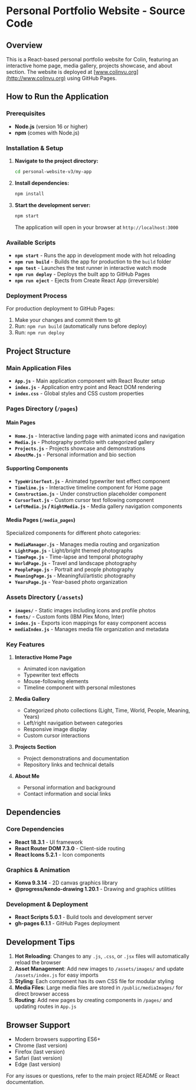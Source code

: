 # Personal Portfolio Website - Source Code

## Overview

This is a React-based personal portfolio website for Colin, featuring an interactive home page, media gallery, projects showcase, and about section. The website is deployed at [www.colinvu.org](http://www.colinvu.org) using GitHub Pages.

## How to Run the Application

### Prerequisites
- **Node.js** (version 16 or higher)
- **npm** (comes with Node.js)

### Installation & Setup

1. **Navigate to the project directory:**
   ```bash
   cd personal-website-v3/my-app
   ```

2. **Install dependencies:**
   ```bash
   npm install
   ```

3. **Start the development server:**
   ```bash
   npm start
   ```
   
   The application will open in your browser at `http://localhost:3000`

### Available Scripts

- **`npm start`** - Runs the app in development mode with hot reloading
- **`npm run build`** - Builds the app for production to the `build` folder
- **`npm test`** - Launches the test runner in interactive watch mode
- **`npm run deploy`** - Deploys the built app to GitHub Pages
- **`npm run eject`** - Ejects from Create React App (irreversible)

### Deployment Process

For production deployment to GitHub Pages:
1. Make your changes and commit them to git
2. Run: `npm run build` (automatically runs before deploy)
3. Run: `npm run deploy`

## Project Structure

### Main Application Files

- **`App.js`** - Main application component with React Router setup
- **`index.js`** - Application entry point and React DOM rendering
- **`index.css`** - Global styles and CSS custom properties

### Pages Directory (`/pages`)

#### Main Pages
- **`Home.js`** - Interactive landing page with animated icons and navigation
- **`Media.js`** - Photography portfolio with categorized gallery
- **`Projects.js`** - Projects showcase and demonstrations  
- **`AboutMe.js`** - Personal information and bio section

#### Supporting Components
- **`TypeWriterText.js`** - Animated typewriter text effect component
- **`Timeline.js`** - Interactive timeline component for Home page
- **`Construction.js`** - Under construction placeholder component
- **`CursorText.js`** - Custom cursor text following component
- **`LeftMedia.js` / `RightMedia.js`** - Media gallery navigation components

#### Media Pages (`/media_pages`)
Specialized components for different photo categories:
- **`MediaManager.js`** - Manages media routing and organization
- **`LightPage.js`** - Light/bright themed photographs
- **`TimePage.js`** - Time-lapse and temporal photography
- **`WorldPage.js`** - Travel and landscape photography
- **`PeoplePage.js`** - Portrait and people photography
- **`MeaningPage.js`** - Meaningful/artistic photography
- **`YearsPage.js`** - Year-based photo organization

### Assets Directory (`/assets`)

- **`images/`** - Static images including icons and profile photos
- **`fonts/`** - Custom fonts (IBM Plex Mono, Inter)
- **`index.js`** - Exports icon mappings for easy component access
- **`mediaIndex.js`** - Manages media file organization and metadata

### Key Features

1. **Interactive Home Page**
   - Animated icon navigation
   - Typewriter text effects
   - Mouse-following elements
   - Timeline component with personal milestones

2. **Media Gallery**
   - Categorized photo collections (Light, Time, World, People, Meaning, Years)
   - Left/right navigation between categories
   - Responsive image display
   - Custom cursor interactions

3. **Projects Section**
   - Project demonstrations and documentation
   - Repository links and technical details

4. **About Me**
   - Personal information and background
   - Contact information and social links

## Dependencies

### Core Dependencies
- **React 18.3.1** - UI framework
- **React Router DOM 7.3.0** - Client-side routing
- **React Icons 5.2.1** - Icon components

### Graphics & Animation
- **Konva 9.3.14** - 2D canvas graphics library
- **@progress/kendo-drawing 1.20.1** - Drawing and graphics utilities

### Development & Deployment
- **React Scripts 5.0.1** - Build tools and development server
- **gh-pages 6.1.1** - GitHub Pages deployment

## Development Tips

1. **Hot Reloading**: Changes to any `.js`, `.css`, or `.jsx` files will automatically reload the browser
2. **Asset Management**: Add new images to `/assets/images/` and update `/assets/index.js` for easy imports
3. **Styling**: Each component has its own CSS file for modular styling
4. **Media Files**: Large media files are stored in `/public/mediaImages/` for direct browser access
5. **Routing**: Add new pages by creating components in `/pages/` and updating routes in `App.js`

## Browser Support

- Modern browsers supporting ES6+
- Chrome (last version)
- Firefox (last version) 
- Safari (last version)
- Edge (last version)

For any issues or questions, refer to the main project README or React documentation. 